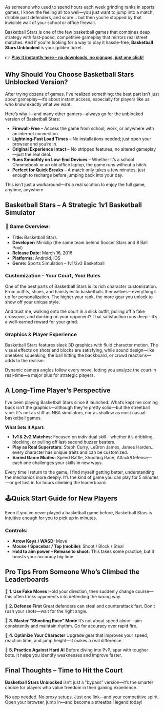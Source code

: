 As someone who used to spend hours each week grinding ranks in sports games, I know the feeling all too well—you just want to jump into a match, dribble past defenders, and score... but then you're stopped by that invisible wall of your school or office firewall.

Basketball Stars is one of the few basketball games that combines deep strategy with fast-paced, competitive gameplay that mirrors real street matches. And if you're looking for a way to play it hassle-free, **Basketball Stars Unblocked** is your golden ticket.

👉 **[Play it instantly here – no downloads, no signups, just one click!](https://1kb.link/G4ijzB)**

## Why Should You Choose Basketball Stars Unblocked Version?

After trying dozens of games, I’ve realized something: the best part isn’t just about gameplay—it’s about instant access, especially for players like us who know exactly what we want.

Here’s why I—and many other gamers—always go for the unblocked version of Basketball Stars:

* **Firewall-Free** – Access the game from school, work, or anywhere with an internet connection.
* **Lightning-Fast Load Times** – No installations needed; just open your browser and you’re in.
* **Original Experience Intact** – No stripped features, no altered gameplay—just the real deal.
* **Runs Smoothly on Low-End Devices** – Whether it’s a school Chromebook or an old office laptop, the game runs without a hitch.
* **Perfect for Quick Breaks** – A match only takes a few minutes, just enough to recharge before jumping back into your day.

This isn’t just a workaround—it’s a real solution to enjoy the full game, anytime, anywhere.

## Basketball Stars – A Strategic 1v1 Basketball Simulator

### 🔹 Game Overview:

* **Title:** Basketball Stars
* **Developer:** Miniclip (the same team behind Soccer Stars and 8 Ball Pool)
* **Release Date:** March 16, 2016
* **Platforms:** Android, iOS
* **Genre:** Sports Simulation – 1v1/2v2 Basketball

### Customization – Your Court, Your Rules

One of the best parts of Basketball Stars is its rich character customization. From outfits, shoes, and hairstyles to basketballs themselves—everything’s up for personalization. The higher your rank, the more gear you unlock to show off your unique style.

And trust me, walking onto the court in a slick outfit, pulling off a fake crossover, and dunking on your opponent? That satisfaction runs deep—it’s a well-earned reward for your grind.

### Graphics & Player Experience

Basketball Stars features sleek 3D graphics with fluid character motion. The visual effects on shots and blocks are satisfying, while sound design—like sneakers squeaking, the ball hitting the backboard, or crowd reactions—adds to the realism.

Dynamic camera angles follow every move, letting you analyze the court in real-time—a major plus for strategic players.

## A Long-Time Player’s Perspective

I’ve been playing Basketball Stars since it launched. What’s kept me coming back isn’t the graphics—although they’re pretty solid—but the streetball vibe. It's not as stiff as NBA simulators, nor as shallow as most casual basketball games.

**What Sets It Apart:**

* **1v1 & 2v2 Matches:** Focused on individual skill—whether it’s dribbling, blocking, or pulling off last-second buzzer beaters.
* **Play as Real Superstars:** Steph Curry, LeBron James, James Harden... every character has unique traits and can be customized.
* **Varied Game Modes:** Speed Battle, Shooting Race, Attack/Defense—each one challenges your skills in new ways.

Every time I return to the game, I find myself getting better, understanding the mechanics more deeply. It’s the kind of game you can play for 5 minutes—or get lost in for hours climbing the leaderboard.

## 🕹Quick Start Guide for New Players

Even if you’ve never played a basketball game before, Basketball Stars is intuitive enough for you to pick up in minutes.

### Controls:

* **Arrow Keys / WASD:** Move
* **Mouse / Spacebar / Tap (mobile):** Shoot / Block / Steal
* **Hold to aim power – Release to shoot:** This takes some practice, but it boosts your accuracy big time.

## Pro Tips From Someone Who’s Climbed the Leaderboards

🎯 **1. Use Fake Moves**
Hold your direction, then suddenly change course—this often tricks opponents into defending the wrong way.

🎯 **2. Defense First**
Great defenders can steal and counterattack fast. Don’t rush your shots—wait for the right angle.

🎯 **3. Master “Shooting Race” Mode**
It’s not about speed alone—aim consistently and maintain rhythm. Go for accuracy over rapid fire.

🎯 **4. Optimize Your Character**
Upgrade gear that improves your speed, reaction time, and jump height—it makes a real difference.

🎯 **5. Practice Against Hard AI**
Before diving into PvP, spar with tougher bots. It helps you identify weaknesses and improve faster.

## Final Thoughts – Time to Hit the Court

**Basketball Stars Unblocked** isn’t just a “bypass” version—it’s the smarter choice for players who value freedom in their gaming experience.

No app needed. No proxy setups. Just one link—and your competitive spirit. Open your browser, jump in—and become a streetball legend today!
